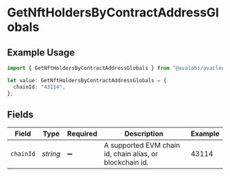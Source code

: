 # GetNftHoldersByContractAddressGlobals

## Example Usage

```typescript
import { GetNftHoldersByContractAddressGlobals } from "@avalabs/avacloud-sdk/models/operations";

let value: GetNftHoldersByContractAddressGlobals = {
  chainId: "43114",
};
```

## Fields

| Field                                                    | Type                                                     | Required                                                 | Description                                              | Example                                                  |
| -------------------------------------------------------- | -------------------------------------------------------- | -------------------------------------------------------- | -------------------------------------------------------- | -------------------------------------------------------- |
| `chainId`                                                | *string*                                                 | :heavy_minus_sign:                                       | A supported EVM chain id, chain alias, or blockchain id. | 43114                                                    |